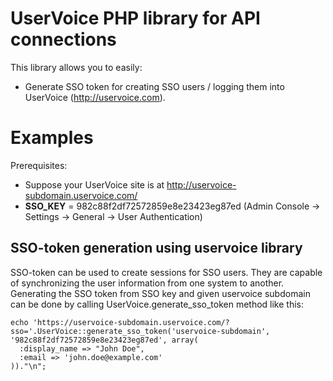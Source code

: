 UserVoice PHP library for API connections
=========================================

This library allows you to easily:
* Generate SSO token for creating SSO users / logging them into UserVoice (http://uservoice.com).

Examples
========

Prerequisites:
* Suppose your UserVoice site is at http://uservoice-subdomain.uservoice.com/
* **SSO\_KEY** = 982c88f2df72572859e8e23423eg87ed (Admin Console -> Settings -> General -> User Authentication)

SSO-token generation using uservoice library
--------------------------------------------

SSO-token can be used to create sessions for SSO users. They are capable of synchronizing the user information from one system to another.
Generating the SSO token from SSO key and given uservoice subdomain can be done by calling UserVoice.generate\_sso\_token method like this:

    echo 'https://uservoice-subdomain.uservoice.com/?sso='.UserVoice::generate_sso_token('uservoice-subdomain', '982c88f2df72572859e8e23423eg87ed', array(
      :display_name => "John Doe",
      :email => 'john.doe@example.com'
    ))."\n";